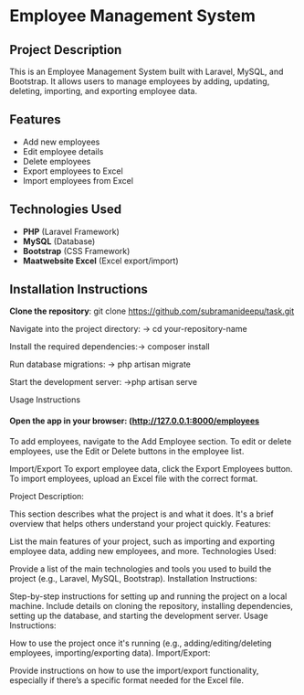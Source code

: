 # Employee Management System

## Project Description
This is an Employee Management System built with Laravel, MySQL, and Bootstrap. It allows users to manage employees by adding, updating, deleting, importing, and exporting employee data.

## Features
- Add new employees
- Edit employee details
- Delete employees
- Export employees to Excel
- Import employees from Excel

## Technologies Used
- **PHP** (Laravel Framework)
- **MySQL** (Database)
- **Bootstrap** (CSS Framework)
- **Maatwebsite Excel** (Excel export/import)

## Installation Instructions

**Clone the repository**:
      git clone https://github.com/subramanideepu/task.git

 Navigate into the project directory: ->   cd your-repository-name

Install the required dependencies:-> composer install

Run database migrations: -> php artisan migrate

Start the development server: ->php artisan serve

Usage Instructions
#### Open the app in your browser: (http://127.0.0.1:8000/employees

To add employees, navigate to the Add Employee section.
To edit or delete employees, use the Edit or Delete buttons in the employee list.

Import/Export
To export employee data, click the Export Employees button.
To import employees, upload an Excel file with the correct format.


Project Description:

This section describes what the project is and what it does. It's a brief overview that helps others understand your project quickly.
Features:

List the main features of your project, such as importing and exporting employee data, adding new employees, and more.
Technologies Used:

Provide a list of the main technologies and tools you used to build the project (e.g., Laravel, MySQL, Bootstrap).
Installation Instructions:

Step-by-step instructions for setting up and running the project on a local machine. Include details on cloning the repository, installing dependencies, setting up the database, and starting the development server.
Usage Instructions:

How to use the project once it's running (e.g., adding/editing/deleting employees, importing/exporting data).
Import/Export:

Provide instructions on how to use the import/export functionality, especially if there’s a specific format needed for the Excel file.
